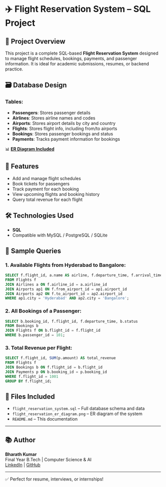 
# ✈️ Flight Reservation System – SQL Project

## 📌 Project Overview
This project is a complete SQL-based **Flight Reservation System** designed to manage flight schedules, bookings, payments, and passenger information. It is ideal for academic submissions, resumes, or backend practice.

## 🗃️ Database Design

### Tables:
- **Passengers**: Stores passenger details
- **Airlines**: Stores airline names and codes
- **Airports**: Stores airport details by city and country
- **Flights**: Stores flight info, including from/to airports
- **Bookings**: Stores passenger bookings and status
- **Payments**: Tracks payment information for bookings

📊 **[ER Diagram Included](./flight_reservation_er_diagram.png)**

## 🔑 Features
- Add and manage flight schedules
- Book tickets for passengers
- Track payment for each booking
- View upcoming flights and booking history
- Query total revenue for each flight

## 🛠️ Technologies Used
- **SQL**
- Compatible with MySQL / PostgreSQL / SQLite

## 🧪 Sample Queries

### 1. Available Flights from Hyderabad to Bangalore:
```sql
SELECT f.flight_id, a.name AS airline, f.departure_time, f.arrival_time
FROM Flights f
JOIN Airlines a ON f.airline_id = a.airline_id
JOIN Airports ap1 ON f.from_airport_id = ap1.airport_id
JOIN Airports ap2 ON f.to_airport_id = ap2.airport_id
WHERE ap1.city = 'Hyderabad' AND ap2.city = 'Bangalore';
```

### 2. All Bookings of a Passenger:
```sql
SELECT b.booking_id, f.flight_id, f.departure_time, b.status
FROM Bookings b
JOIN Flights f ON b.flight_id = f.flight_id
WHERE b.passenger_id = 101;
```

### 3. Total Revenue per Flight:
```sql
SELECT f.flight_id, SUM(p.amount) AS total_revenue
FROM Flights f
JOIN Bookings b ON f.flight_id = b.flight_id
JOIN Payments p ON b.booking_id = p.booking_id
WHERE f.flight_id = 1001
GROUP BY f.flight_id;
```

## 📁 Files Included
- `flight_reservation_system.sql` – Full database schema and data
- `flight_reservation_er_diagram.png` – ER diagram of the system
- `README.md` – This documentation

---

## 📚 Author
**Bharath Kumar**  
Final Year B.Tech | Computer Science & AI  
[LinkedIn](#) | [GitHub](#)

---
✅ Perfect for resume, interviews, or internships!

